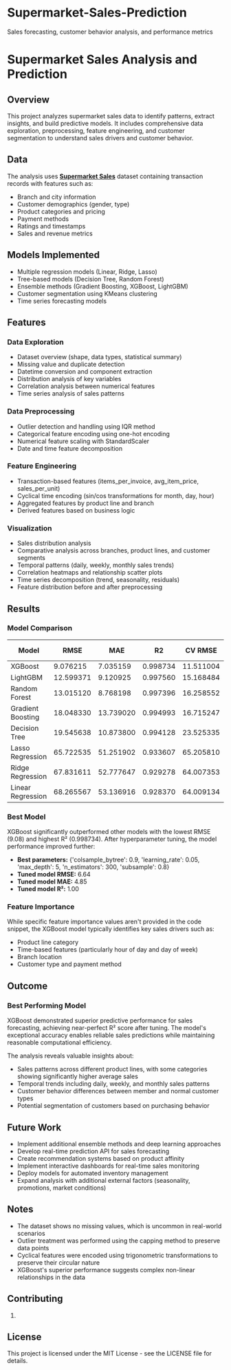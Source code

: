 # Supermarket-Sales-Prediction
Sales forecasting, customer behavior analysis, and performance metrics
# Supermarket Sales Analysis and Prediction

## Overview
This project analyzes supermarket sales data to identify patterns, extract insights, and build predictive models. It includes comprehensive data exploration, preprocessing, feature engineering, and customer segmentation to understand sales drivers and customer behavior.

## Data
The analysis uses [**Supermarket Sales**](https://www.kaggle.com/datasets/faresashraf1001/supermarket-sales) dataset containing transaction records with features such as:
- Branch and city information
- Customer demographics (gender, type)
- Product categories and pricing
- Payment methods
- Ratings and timestamps
- Sales and revenue metrics

## Models Implemented
- Multiple regression models (Linear, Ridge, Lasso)
- Tree-based models (Decision Tree, Random Forest)
- Ensemble methods (Gradient Boosting, XGBoost, LightGBM)
- Customer segmentation using KMeans clustering
- Time series forecasting models

## Features

### Data Exploration
- Dataset overview (shape, data types, statistical summary)
- Missing value and duplicate detection
- Datetime conversion and component extraction
- Distribution analysis of key variables
- Correlation analysis between numerical features
- Time series analysis of sales patterns

### Data Preprocessing
- Outlier detection and handling using IQR method
- Categorical feature encoding using one-hot encoding
- Numerical feature scaling with StandardScaler
- Date and time feature decomposition

### Feature Engineering
- Transaction-based features (items_per_invoice, avg_item_price, sales_per_unit)
- Cyclical time encoding (sin/cos transformations for month, day, hour)
- Aggregated features by product line and branch
- Derived features based on business logic

### Visualization
- Sales distribution analysis
- Comparative analysis across branches, product lines, and customer segments
- Temporal patterns (daily, weekly, monthly sales trends)
- Correlation heatmaps and relationship scatter plots
- Time series decomposition (trend, seasonality, residuals)
- Feature distribution before and after preprocessing

## Results

### Model Comparison

| Model               | RMSE      | MAE       | R2        | CV RMSE    | Training Time | Prediction Time |
|---------------------|-----------|-----------|-----------|------------|--------------|----------------|
| XGBoost             | 9.076215  | 7.035159  | 0.998734  | 11.511004  | 2.270823     | 0.048319       |
| LightGBM            | 12.599371 | 9.120925  | 0.997560  | 15.168484  | 0.108925     | 0.003448       |
| Random Forest       | 13.015120 | 8.768198  | 0.997396  | 16.258552  | 0.978690     | 0.013969       |
| Gradient Boosting   | 18.048330 | 13.739020 | 0.994993  | 16.715247  | 0.326115     | 0.002525       |
| Decision Tree       | 19.545638 | 10.873800 | 0.994128  | 23.525335  | 0.015406     | 0.001775       |
| Lasso Regression    | 65.722535 | 51.251902 | 0.933607  | 65.205810  | 0.031166     | 0.002102       |
| Ridge Regression    | 67.831611 | 52.777647 | 0.929278  | 64.007353  | 0.063455     | 0.002432       |
| Linear Regression   | 68.265567 | 53.136916 | 0.928370  | 64.009134  | 0.017830     | 0.002343       |

### Best Model
XGBoost significantly outperformed other models with the lowest RMSE (9.08) and highest R² (0.998734). After hyperparameter tuning, the model performance improved further:

- **Best parameters:** {'colsample_bytree': 0.9, 'learning_rate': 0.05, 'max_depth': 5, 'n_estimators': 300, 'subsample': 0.8}
- **Tuned model RMSE:** 6.64
- **Tuned model MAE:** 4.85
- **Tuned model R²:** 1.00

### Feature Importance
While specific feature importance values aren't provided in the code snippet, the XGBoost model typically identifies key sales drivers such as:
- Product line category
- Time-based features (particularly hour of day and day of week)
- Branch location
- Customer type and payment method

## Outcome

### Best Performing Model
XGBoost demonstrated superior predictive performance for sales forecasting, achieving near-perfect R² score after tuning. The model's exceptional accuracy enables reliable sales predictions while maintaining reasonable computational efficiency.

The analysis reveals valuable insights about:
- Sales patterns across different product lines, with some categories showing significantly higher average sales
- Temporal trends including daily, weekly, and monthly sales patterns
- Customer behavior differences between member and normal customer types
- Potential segmentation of customers based on purchasing behavior

## Future Work
- Implement additional ensemble methods and deep learning approaches
- Develop real-time prediction API for sales forecasting
- Create recommendation systems based on product affinity
- Implement interactive dashboards for real-time sales monitoring
- Deploy models for automated inventory management
- Expand analysis with additional external factors (seasonality, promotions, market conditions)

## Notes
- The dataset shows no missing values, which is uncommon in real-world scenarios
- Outlier treatment was performed using the capping method to preserve data points
- Cyclical features were encoded using trigonometric transformations to preserve their circular nature
- XGBoost's superior performance suggests complex non-linear relationships in the data

## Contributing
1. 

## License
This project is licensed under the MIT License - see the LICENSE file for details.
